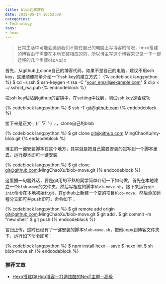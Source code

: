 ```yaml
---
title: blob迁移教程
date: 2019-05-14 16:53:08
categories: 
- Technology
tags:
- hexo
---
```


> 日常生活中可能会遇到我们不能在自己的电脑上写博客的情况，hexo搭建的博客由于需要在本地安装相应的包，所以博主写这个博客来记录一下一键迁移的几个步骤o(≧v≦)o

首先，从github上clone自己的博客代码，如果不是自己的电脑，建议不用ssh key，这里顺便简单介绍一下ssh key的建立方式：
{% codeblock lang:python %}
$ cd ~/.ssh
$ ssh-keygen -t rsa -C "your_email@example.com"
$ clip < ~/.ssh/id_rsa.pub
{% endcodeblock %}

<!-- more -->

把ssh key粘贴到github的密钥中，在setting中找到，测试ssh key是否成功

{% codeblock lang:python %}
$ ssh -T git@github.com
{% endcodeblock %}

接下来是正文╮(╯▽╰)╭，clone自己的blob

{% codeblock lang:python %}
$ git clone git@github.com:MingChaoXu/my-blob.git
{% endcodeblock %}

博主的一键安装脚本在这个地方，其实就是把自己需要安装的包写到一个脚本里去，运行脚本即可一键安装

{% codeblock lang:python %}
$ git clone git@github.com:MingChaoXu/blob-move.git
{% endcodeblock %}

这里插一句题外话，要是git用的不熟的同学简单介绍一下如何做，首先在本地建立一个``blob-move``的文件夹，然后写相应的脚本``blob-move.sh``，接下来运行``git init``命令在本地初始化git，在github上新建一个空的项目``blob-move``，然后添加远程分支即可并push即可，命令如下：

{% codeblock lang:python %}
$ git remote add origin git@github.com:MingChaoXu/blob-move.git
$ git add .
$ git commit -m "new shell"
$ git push
{% endcodeblock %}

言归正传，这时已经有了一键安装的脚本``blob-move.sh``，把他copy到博客文件夹下，运行如下命令即可：

{% codeblock lang:python %}
$ npm install hexo --save
$ hexo init
$ sh blob-move.sh
{% endcodeblock %}

### 推荐文章
- [Hexo搭建GitHub博客—打造炫酷的NexT主题--高级](https://www.jianshu.com/p/c04b4f55c38c)